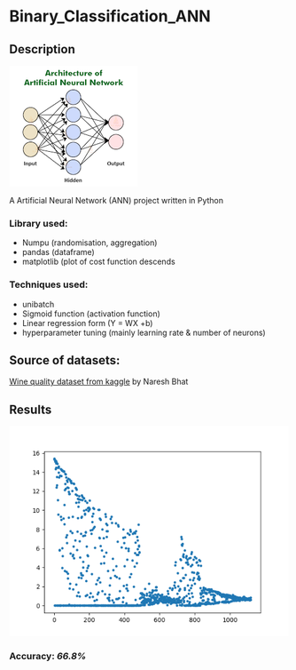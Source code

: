 # Binary_Classification_ANN
## Description
![Diagram of ANN achitecture](Python/wine_quality/ANN.png "ANN")

A Artificial Neural Network (ANN) project written in Python
### Library used:
- Numpu (randomisation, aggregation)
- pandas (dataframe)
- matplotlib (plot of cost function descends
### Techniques used:
- unibatch
- Sigmoid function (activation function)
- Linear regression form (Y = WX +b)
- hyperparameter tuning (mainly learning rate & number of neurons)
## Source of datasets:
[Wine quality dataset from kaggle](https://www.kaggle.com/nareshbhat/wine-quality-binary-classification) by Naresh Bhat

## Results
![Plot of cost function](Python/wine_quality/CostFunction.png "Cost Function")
### Accuracy: *66.8%*
